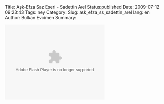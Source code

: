 Title: Aşk-Efza Saz Eseri - Sadettin Arel
Status:published
Date: 2009-07-12 09:23:43
Tags: ney
Category: 
Slug: ask_efza_ss_sadettin_arel
lang: en
Author: Bulkan Evcimen
Summary: 

<object width="320" height="240" ><param name="allowfullscreen" value="true" /><param name="allowscriptaccess" value="always" /><param name="movie" value="http://www.facebook.com/v/127628728416" /><embed src="http://www.facebook.com/v/127628728416" type="application/x-shockwave-flash" allowscriptaccess="always" allowfullscreen="true" width="320" height="240"></embed></object>
